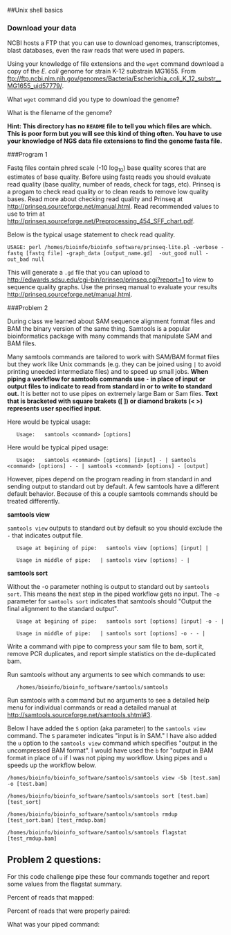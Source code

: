 ##Unix shell basics

### Download your data

NCBI hosts a FTP that you can use to download genomes, transcriptomes, blast databases, even the raw reads that were used in papers.

Using your knowledge of file extensions and the `wget` command download a copy of the _E. coli_ genome for strain K-12 substrain MG1655. From ftp://ftp.ncbi.nlm.nih.gov/genomes/Bacteria/Escherichia_coli_K_12_substr__MG1655_uid57779/. 

What `wget` command did you type to download the genome? 

What is the filename of the genome? 

**Hint: This directory has no `README` file to tell you which files are which. This is poor form but you will see this kind of thing often. You have to use your knowledge of NGS data file extensions to find the genome fasta file.**



###Program 1

Fastq files contain phred scale (-10 log<sub>10</sub>) base quality scores that are estimates of base quality. Before using fastq reads you should evaluate read quality (base quality, number of reads, check for tags, etc). Prinseq is a progam to check read quality or to clean reads to remove low quality bases. Read more about checking read quality and Prinseq at http://prinseq.sourceforge.net/manual.html. Read recommended values to use to trim at http://prinseq.sourceforge.net/Preprocessing_454_SFF_chart.pdf. 

Below is the typical usage statement to check read quality. 

```
USAGE: perl /homes/bioinfo/bioinfo_software/prinseq-lite.pl -verbose -fastq [fastq file] -graph_data [output_name.gd]  -out_good null -out_bad null
```
This will generate a `.gd` file that you can upload to http://edwards.sdsu.edu/cgi-bin/prinseq/prinseq.cgi?report=1 to view to sequence quality graphs. Use the prinseq manual to evaluate your results http://prinseq.sourceforge.net/manual.html.

###Problem 2

During class we learned about SAM sequence alignment format files and BAM the binary version of the same thing. Samtools is a popular bioinformatics package with many commands that manipulate SAM and BAM files.

Many samtools commands are tailored to work with SAM/BAM format files but they work like Unix commands (e.g. they can be joined using `|` to avoid printing uneeded intermediate files) and to speed up small jobs. **When piping a workflow for samtools commands use `-` in place of input or output files to indicate to read from standard in or to write to standard out.** It is better not to use pipes on extremely large Bam or Sam files. **Text that is bracketed with square brakets ([ ]) or diamond brakets (< >) represents user specified input**.

Here would be typical usage:

       Usage:   samtools <command> [options]
       
Here would be typical piped usage:

       Usage:   samtools <command> [options] [input] - | samtools <command> [options] - - | samtools <command> [options] - [output]

However, pipes depend on the program reading in from standard in and sending output to standard out by default. A few samtools have a different default behavior. Because of this a couple samtools commands should be treated differently.

**samtools view**

`samtools view` outputs to standard out by default so you should exclude the `-` that indicates output file.

       Usage at begining of pipe:   samtools view [options] [input] |
       
       Usage in middle of pipe:   | samtools view [options] - |
       
       
**samtools sort**

Without the -o parameter nothing is output to standard out by `samtools sort`. This means the next step in the piped workflow gets no input. The `-o` parameter for `samtools sort` indicates that samtools should "Output the final alignment to the standard output".

       Usage at begining of pipe:   samtools sort [options] [input] -o - |
       
       Usage in middle of pipe:   | samtools sort [options] -o - - |

Write a command with pipe to compress your sam file to bam, sort it, remove PCR duplicates, and report simple statistics on the de-duplicated bam.

Run samtools without any arguments to see which commands to use:

       /homes/bioinfo/bioinfo_software/samtools/samtools 
       
Run samtools with a command but no arguments to see a detailed help menu for individual commands or read a detailed manual at http://samtools.sourceforge.net/samtools.shtml#3. 

Below I have added the `S` option (aka parameter) to the `samtools view` command. The `S` parameter indicates "input is in SAM." I have also added the `u` option to the `samtools view` command which specifies "output in the uncompressed BAM format". I would have used the `b` for "output in BAM format in place of `u` if I was not piping my workflow. Using pipes and `u` speeds up the workflow below.

```
/homes/bioinfo/bioinfo_software/samtools/samtools view -Sb [test.sam] -o [test.bam] 

/homes/bioinfo/bioinfo_software/samtools/samtools sort [test.bam] [test_sort]

/homes/bioinfo/bioinfo_software/samtools/samtools rmdup [test_sort.bam] [test_rmdup.bam]

/homes/bioinfo/bioinfo_software/samtools/samtools flagstat [test_rmdup.bam]
```
## Problem 2 questions:

For this code challenge pipe these four commands together and report some values from the flagstat summary.

Percent of reads that mapped: 

Percent of reads that were properly paired: 

What was your piped command: 
